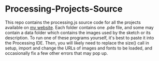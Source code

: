 # Processing-Projects-Source

This repo contains the processing.js source code for all the projects available on [my website](https://spillmanprojects.netlify.app). Each folder contains one .pde file, and some may contain a data folder which contains the images used by the sketch or its description. To run one of these programs yourself, it's best to paste it into the Processing IDE. Then, you will likely need to replace the size() call in setup, import and change the URLs of images and fonts to be loaded, and occasionally fix a few other errors that may pop up.
